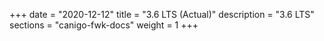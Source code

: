 +++
date        = "2020-12-12"
title       = "3.6 LTS (Actual)"
description = "3.6 LTS"
sections    = "canigo-fwk-docs"
weight = 1
+++